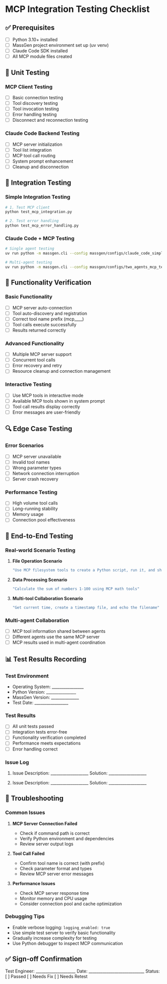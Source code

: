 # MCP Integration Testing Checklist

## ✅ Prerequisites

- [ ] Python 3.10+ installed
- [ ] MassGen project environment set up (uv venv)
- [ ] Claude Code SDK installed
- [ ] All MCP module files created

## 🧪 Unit Testing

### MCP Client Testing
- [ ] Basic connection testing
- [ ] Tool discovery testing  
- [ ] Tool invocation testing
- [ ] Error handling testing
- [ ] Disconnect and reconnection testing

### Claude Code Backend Testing
- [ ] MCP server initialization
- [ ] Tool list integration
- [ ] MCP tool call routing
- [ ] System prompt enhancement
- [ ] Cleanup and disconnection

## 🔗 Integration Testing

### Simple Integration Testing
```bash
# 1. Test MCP client
python test_mcp_integration.py

# 2. Test error handling
python test_mcp_error_handling.py
```

### Claude Code + MCP Testing
```bash
# Single agent testing
uv run python -m massgen.cli --config massgen/configs/claude_code_simple_mcp.yaml "Use MCP tools to: 1) echo 'Hello MCP', 2) add 42+58, 3) get current time"

# Multi-agent testing
uv run python -m massgen.cli --config massgen/configs/two_agents_mcp_test.yaml "Compare MCP calculation tools vs web search capabilities"
```

## 🎯 Functionality Verification

### Basic Functionality
- [ ] MCP server auto-connection
- [ ] Tool auto-discovery and registration
- [ ] Correct tool name prefix (mcp__<server>__<tool>)
- [ ] Tool calls execute successfully
- [ ] Results returned correctly

### Advanced Functionality  
- [ ] Multiple MCP server support
- [ ] Concurrent tool calls
- [ ] Error recovery and retry
- [ ] Resource cleanup and connection management

### Interactive Testing
- [ ] Use MCP tools in interactive mode
- [ ] Available MCP tools shown in system prompt
- [ ] Tool call results display correctly
- [ ] Error messages are user-friendly

## 🔍 Edge Case Testing

### Error Scenarios
- [ ] MCP server unavailable
- [ ] Invalid tool names
- [ ] Wrong parameter types
- [ ] Network connection interruption
- [ ] Server crash recovery

### Performance Testing
- [ ] High volume tool calls
- [ ] Long-running stability
- [ ] Memory usage
- [ ] Connection pool effectiveness

## 🚀 End-to-End Testing

### Real-world Scenario Testing
1. **File Operation Scenario**
   ```bash
   "Use MCP filesystem tools to create a Python script, run it, and show results"
   ```

2. **Data Processing Scenario**  
   ```bash
   "Calculate the sum of numbers 1-100 using MCP math tools"
   ```

3. **Multi-tool Collaboration Scenario**
   ```bash
   "Get current time, create a timestamp file, and echo the filename"
   ```

### Multi-agent Collaboration
- [ ] MCP tool information shared between agents
- [ ] Different agents use the same MCP server
- [ ] MCP results used in multi-agent coordination

## 📊 Test Results Recording

### Test Environment
- Operating System: ________________
- Python Version: _______________
- MassGen Version: ______________
- Test Date: _________________

### Test Results
- [ ] All unit tests passed
- [ ] Integration tests error-free
- [ ] Functionality verification completed
- [ ] Performance meets expectations
- [ ] Error handling correct

### Issue Log
1. Issue Description: ___________________
   Solution: ___________________
   
2. Issue Description: ___________________
   Solution: ___________________

## 🔧 Troubleshooting

### Common Issues
1. **MCP Server Connection Failed**
   - Check if command path is correct
   - Verify Python environment and dependencies
   - Review server output logs

2. **Tool Call Failed**
   - Confirm tool name is correct (with prefix)
   - Check parameter format and types
   - Review MCP server error messages

3. **Performance Issues**
   - Check MCP server response time
   - Monitor memory and CPU usage
   - Consider connection pool and cache optimization

### Debugging Tips
- Enable verbose logging: `logging_enabled: true`
- Use simple test server to verify basic functionality
- Gradually increase complexity for testing
- Use Python debugger to inspect MCP communication

## ✅ Sign-off Confirmation

Test Engineer: ____________________
Date: ____________________________
Status: [ ] Passed [ ] Needs Fix [ ] Needs Retest